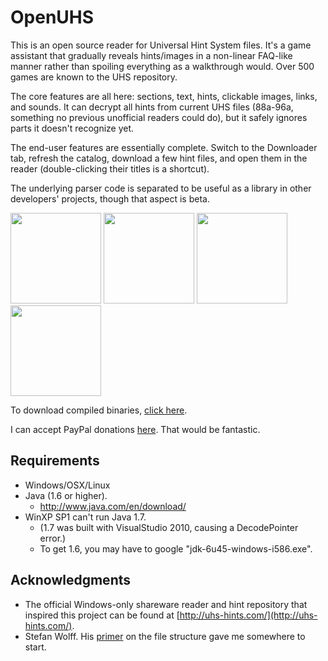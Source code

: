 OpenUHS
=======

This is an open source reader for Universal Hint System files. It's a game assistant that gradually reveals hints/images in a non-linear FAQ-like manner rather than spoiling everything as a walkthrough would. Over 500 games are known to the UHS repository.

The core features are all here: sections, text, hints, clickable images, links, and sounds. It can decrypt all hints from current UHS files (88a-96a, something no previous unofficial readers could do), but it safely ignores parts it doesn't recognize yet.

The end-user features are essentially complete. Switch to the Downloader tab, refresh the catalog, download a few hint files, and open them in the reader (double-clicking their titles is a shortcut).

The underlying parser code is separated to be useful as a library in other developers' projects, though that aspect is beta.

<a href="https://raw.github.com/Vhati/OpenUHS/master/img/reader_mi2.png"><img src="https://raw.github.com/Vhati/OpenUHS/master/img/reader_mi2.png" width="145px" height="auto" /></a>
<a href="https://raw.github.com/Vhati/OpenUHS/master/img/downloader_catalog.png"><img src="https://raw.github.com/Vhati/OpenUHS/master/img/downloader_catalog.png" width="145px" height="auto" /></a>
<a href="https://raw.github.com/Vhati/OpenUHS/master/img/reader_tlj.png"><img src="https://raw.github.com/Vhati/OpenUHS/master/img/reader_tlj.png" width="145px" height="auto" /></a>
<a href="https://raw.github.com/Vhati/OpenUHS/master/img/reader_overseer.png"><img src="https://raw.github.com/Vhati/OpenUHS/master/img/reader_overseer.png" width="145px" height="auto" /></a>

To download compiled binaries, [click here](https://sourceforge.net/projects/openuhs/).

I can accept PayPal donations [here](http://vhati.github.io/donate.html).
That would be fantastic.


Requirements
------------
* Windows/OSX/Linux
* Java (1.6 or higher).
    * http://www.java.com/en/download/
* WinXP SP1 can't run Java 1.7.
    * (1.7 was built with VisualStudio 2010, causing a DecodePointer error.)
    * To get 1.6, you may have to google "jdk-6u45-windows-i586.exe".


Acknowledgments
---------------
* The official Windows-only shareware reader and hint repository that inspired this project can be found at [http://uhs-hints.com/](http://uhs-hints.com/).
* Stefan Wolff. His [primer](http://www.swolff.dk/uhs/) on the file structure gave me somewhere to start.
